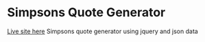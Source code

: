 # Simpsons Quote Generator
[Live site here](https://simpsons-quotes.netlify.com/)
Simpsons quote generator using jquery and json data
